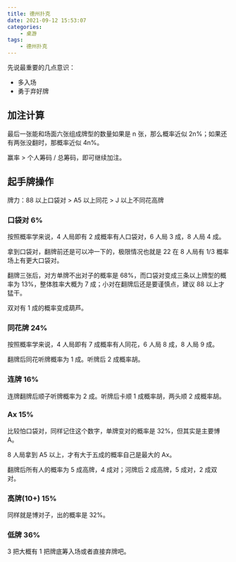 ```yaml
---
title: 德州扑克
date: 2021-09-12 15:53:07
categories:
    - 桌游
tags:
    - 德州扑克
---
```


先说最重要的几点意识：

-   多入场
-   勇于弃好牌

## 加注计算

最后一张能和场面六张组成牌型的数量如果是 n 张，那么概率近似 2n%；如果还有两张没翻时，那概率近似 4n%。

赢率 > 个人筹码 / 总筹码，即可继续加注。

## 起手牌操作

牌力：88 以上口袋对 > A5 以上同花 > J 以上不同花高牌

### 口袋对 6%

按照概率学来说，4 人局即有 2 成概率有人口袋对，6 人局 3 成，8 人局 4 成。

拿到口袋对，翻牌前还是可以冲一下的，极限情况也就是 22 在 8 人局有 1/3 概率场上有更大口袋对。

翻牌三张后，对方单牌不出对子的概率是 68%，而口袋对变成三条以上牌型的概率为 13%，整体胜率大概为 7 成；小对在翻牌后还是要谨慎点，建议 88 以上才猛干。

双对有 1 成的概率变成葫芦。

### 同花牌 24%

按照概率学来说，4 人局即有 7 成概率有人同花，6 人局 8 成，8 人局 9 成。

翻牌后同花听牌概率为 1 成。听牌后 2 成概率胡。

### 连牌 16%

连牌翻牌后顺子听牌概率为 2 成。听牌后卡顺 1 成概率胡，两头顺 2 成概率胡。

### Ax 15%

比较怕口袋对，同样记住这个数字，单牌变对的概率是 32%，但其实是主要博 A。

8 人局拿到 A5 以上，才有大于五成的概率自己是最大的 Ax。

翻牌后所有人的概率为 5 成高牌，4 成对；河牌后 2 成高牌，5 成对，2 成双对。

### 高牌(10+) 15%

同样就是博对子，出的概率是 32%。

### 低牌 36%

3 把大概有 1 把牌底筹入场或者直接弃牌吧。
